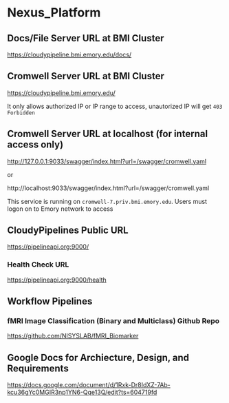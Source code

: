 # Nexus_Platform


## Docs/File Server URL at BMI Cluster
https://cloudypipeline.bmi.emory.edu/docs/


## Cromwell Server URL at BMI Cluster
https://cloudypipeline.bmi.emory.edu/

It only allows authorized IP or IP range to access, unautorized IP will get 
```403 Forbidden```

## Cromwell Server URL at localhost (for internal access only)
http://127.0.0.1:9033/swagger/index.html?url=/swagger/cromwell.yaml

or

http://localhost:9033/swagger/index.html?url=/swagger/cromwell.yaml

This service is running on ```cromwell-7.priv.bmi.emory.edu```. Users must logon on to Emory network to access

## CloudyPipelines Public URL
https://pipelineapi.org:9000/

### Health Check URL
https://pipelineapi.org:9000/health

## Workflow Pipelines

### fMRI Image Classification (Binary and Multiclass) Github Repo
https://github.com/NISYSLAB/fMRI_Biomarker

## Google Docs for Archiecture, Design, and Requirements
https://docs.google.com/document/d/1Rxk-Dr8IdXZ-7Ab-kcu36gYc0MGIR3np1YN6-Qqe13Q/edit?ts=604719fd




